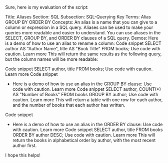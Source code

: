 Sure, here is my evaluation of the script:

Title: Aliases
Section: SQL
Subsection: SQL-Querying
Key Terms:
Alias
GROUP BY
ORDER BY
Concepts:
An alias is a name that you can give to a column or expression in a SQL query.
Aliases can be used to make your queries more readable and easier to understand.
You can use aliases in the SELECT, GROUP BY, and ORDER BY clauses of a SQL query.
Demos:
Here is a demo of how to use an alias to rename a column:
Code snippet
SELECT author AS "Author Name", title AS "Book Title"
FROM books;
Use code with caution. Learn more
This will return the same results as the following query, but the column names will be more readable:

Code snippet
SELECT author, title
FROM books;
Use code with caution. Learn more
Code snippet
* Here is a demo of how to use an alias in the GROUP BY clause:
Use code with caution. Learn more
Code snippet
SELECT author, COUNT(*) AS "Number of Books"
FROM books
GROUP BY author;
Use code with caution. Learn more
This will return a table with one row for each author, and the number of books that each author has written.

Code snippet
* Here is a demo of how to use an alias in the ORDER BY clause:
Use code with caution. Learn more
Code snippet
SELECT author, title
FROM books
ORDER BY author DESC;
Use code with caution. Learn more
This will return the books in alphabetical order by author, with the most recent author first.

I hope this helps!
